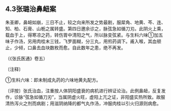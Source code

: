 ## 4.3张璐治鼻衄案

朱圣卿，鼻衄如崩，三日不止，较之向来所发之势最剧，服犀角、地黄、芩、连、知、柏、石膏、山栀之属转盛。第四日邀余诊之，脉弦急如循刀刃。此阴火上乘，载血于上，得寒凉之药，转伤胃中清阳之气，所以脉变弦紧。与生料六味①加五味子作汤，另用肉桂末三钱，飞罗面糊，分三丸，用煎药调下。甫入喉，其血顿止，少倾，口鼻去血块数枚而愈。自此数年之患，绝不再发。

（《张氏医通》卷五）

〔注释〕

①生料六味：即未制成丸药的六味地黄丸配方。

〔评按〕张氏治血，注重按人体阴阳盛衰的病机进行辨证论治。此例鼻衄，反复发作，诊脉“弦急如循刀刃”，当属阴虚火旺，虚阳上亢之证，非阳盛实热所致。故服清热泻火之剂而病剧；用滋阴纳降的都气丸作汤，冲服肉桂以引火归源则病愈。
